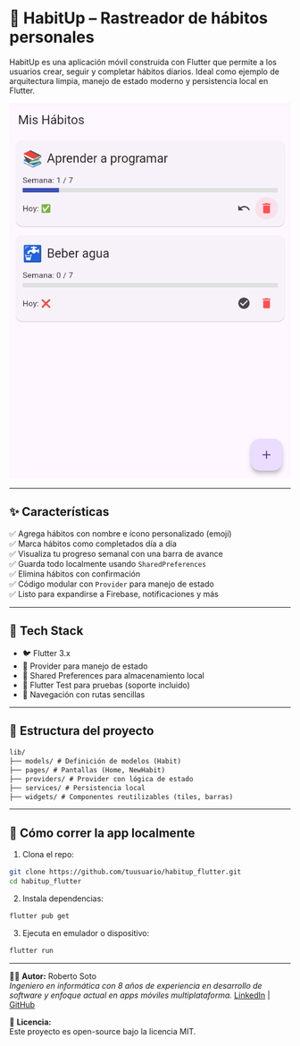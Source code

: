 # 🧠 HabitUp – Rastreador de hábitos personales

HabitUp es una aplicación móvil construida con Flutter que permite a los usuarios crear, seguir y completar hábitos diarios. Ideal como ejemplo de arquitectura limpia, manejo de estado moderno y persistencia local en Flutter.

![HabitUp Screenshot](screenshots/habitup_home.png)

---

## ✨ Características

✅ Agrega hábitos con nombre e ícono personalizado (emoji)  
✅ Marca hábitos como completados día a día  
✅ Visualiza tu progreso semanal con una barra de avance  
✅ Guarda todo localmente usando `SharedPreferences`  
✅ Elimina hábitos con confirmación  
✅ Código modular con `Provider` para manejo de estado  
✅ Listo para expandirse a Firebase, notificaciones y más

---

## 🧱 Tech Stack

- 🐦 Flutter 3.x
- 🔁 Provider para manejo de estado
- 💾 Shared Preferences para almacenamiento local
- 🧪 Flutter Test para pruebas (soporte incluido)
- 🧭 Navegación con rutas sencillas

---

## 🧩 Estructura del proyecto
```text
lib/
├── models/ # Definición de modelos (Habit)
├── pages/ # Pantallas (Home, NewHabit)
├── providers/ # Provider con lógica de estado
├── services/ # Persistencia local
├── widgets/ # Componentes reutilizables (tiles, barras)
```

---

## 🚀 Cómo correr la app localmente

1. Clona el repo:
```bash
git clone https://github.com/tuusuario/habitup_flutter.git
cd habitup_flutter
```

2. Instala dependencias:
```bash
flutter pub get
```

3. Ejecuta en emulador o dispositivo:
```bash
flutter run
```

---

👨‍💻 **Autor:** Roberto Soto  
*Ingeniero en informática con 8 años de experiencia en desarrollo de software y enfoque actual en apps móviles multiplataforma.*
[LinkedIn](https://www.linkedin.com/in/roberto-soto-b28b74a5) | [GitHub](https://github.com/Narubyx)


🪪 **Licencia:**  
Este proyecto es open-source bajo la licencia MIT.